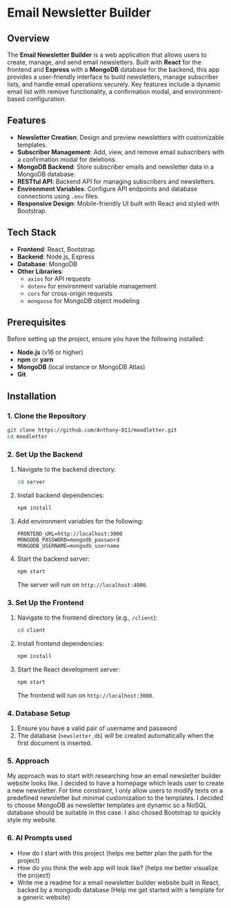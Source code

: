 # Email Newsletter Builder

## Overview

The **Email Newsletter Builder** is a web application that allows users to create, manage, and send email newsletters. Built with **React** for the frontend and **Express** with a **MongoDB** database for the backend, this app provides a user-friendly interface to build newsletters, manage subscriber lists, and handle email operations securely. Key features include a dynamic email list with remove functionality, a confirmation modal, and environment-based configuration.

## Features

- **Newsletter Creation**: Design and preview newsletters with customizable templates.
- **Subscriber Management**: Add, view, and remove email subscribers with a confirmation modal for deletions.
- **MongoDB Backend**: Store subscriber emails and newsletter data in a MongoDB database.
- **RESTful API**: Backend API for managing subscribers and newsletters.
- **Environment Variables**: Configure API endpoints and database connections using `.env` files.
- **Responsive Design**: Mobile-friendly UI built with React and styled with Bootstrap.

## Tech Stack

- **Frontend**: React, Bootstrap
- **Backend**: Node.js, Express
- **Database**: MongoDB
- **Other Libraries**:
  - `axios` for API requests
  - `dotenv` for environment variable management
  - `cors` for cross-origin requests
  - `mongoose` for MongoDB object modeling

## Prerequisites

Before setting up the project, ensure you have the following installed:

- **Node.js** (v16 or higher)
- **npm** or **yarn**
- **MongoDB** (local instance or MongoDB Atlas)
- **Git**

## Installation

### 1. Clone the Repository

```bash
git clone https://github.com/Anthony-D11/moodletter.git
cd moodletter
```

### 2. Set Up the Backend

1. Navigate to the backend directory:

   ```bash
   cd server
   ```

2. Install backend dependencies:

   ```bash
   npm install
   ```

3. Add environment variables for the following:

   ```
   FRONTEND_URL=http://localhost:3000
   MONGODB_PASSWORD=mongodb_password
   MONGODB_USERNAME=mongodb_username
   ```

4. Start the backend server:

   ```bash
   npm start
   ```

   The server will run on `http://localhost:4000`.

### 3. Set Up the Frontend

1. Navigate to the frontend directory (e.g., `/client`):

   ```bash
   cd client
   ```

2. Install frontend dependencies:

   ```bash
   npm install
   ```

3. Start the React development server:

   ```bash
   npm start
   ```

   The frontend will run on `http://localhost:3000`.

### 4. Database Setup

1. Ensure you have a valid pair of username and password
2. The database (`newsletter_db`) will be created automatically when the first document is inserted.

### 5. Approach

My approach was to start with researching how an email newsletter builder website looks like. I decided to have a homepage which leads user to create a new newsletter. For time constraint, I only allow users to modify texts on a predefined newsletter but minimal customization to the templates. I decided to choose MongoDB as newsletter templates are dynamic so a NoSQL database should be suitable in this case. I also chosed Bootstrap to quickly style my website.

### 6. AI Prompts used

- How do I start with this project (helps me better plan the path for the project)
- How do you think the web app will look like? (helps me better visualize the project)
- Write me a readme for a email newsletter builder website built in React, backed by a mongodb database (Help me get started with a template for a generic website)
